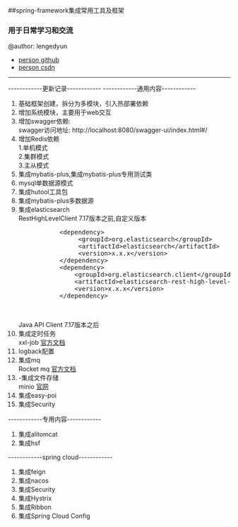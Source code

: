 ##spring-framework集成常用工具及框架

### 用于日常学习和交流
@author: lengedyun
* [person github](https://github.com/ObstinateCloud)
* [person csdn](https://blog.csdn.net/qq_32429805)
<hr>
------------更新记录------------
------------通用内容------------
<ol>
<li>基础框架创建，拆分为多模块，引入热部署依赖</li>
<li>增加系统模块，主要用于web交互</li>
<li>增加swagger依赖:<br>
 swagger访问地址: http://localhost:8080/swagger-ui/index.html#/
</li>
<li>增加Redis依赖<br>
  1.单机模式<br>
  2.集群模式<br>
  3.主从模式<br>
</li>
<li>
  集成mybatis-plus,集成mybatis-plus专用测试类<br>
</li>
<li>
  mysql单数据源模式<br>
</li>
<li>
  集成hutool工具包
</li>
<li>
  集成mybatis-plus多数据源
</li>
<li>
  集成elasticsearch
   <br>RestHighLevelClient 7.17版本之前,自定义版本
   <pre>
           &lt;dependency>
                &lt;groupId>org.elasticsearch&lt;/groupId>
                &lt;artifactId>elasticsearch&lt;/artifactId>
                &lt;version>x.x.x&lt;/version>
           &lt;/dependency>
           &lt;dependency>
               &lt;groupId>org.elasticsearch.client&lt;/groupId>
               &lt;artifactId>elasticsearch-rest-high-level-client&lt;/artifactId>
               &lt;version>x.x.x&lt;/version>
           &lt;/dependency>
           </pre>
   <br>Java API Client 7.17版本之后
</li>
<li>
  集成定时任务
  <br>xxl-job <a href="https://www.xuxueli.com/xxl-job/">官方文档</a>
</li>
<li>
  logback配置 
</li>
<li>
  集成mq
  <br>Rocket mq <a href="https://github.com/apache/rocketmq/blob/master/docs/cn/RocketMQ_Example.md">官方文档</a>
</li>
<li>
  -集成文件存储
  <br> minio <a href="http://docs.minio.org.cn/docs/">官网</a>
</li>
<li>集成easy-poi</li>
<li>
 集成Security
</li>
</ol>
------------专用内容------------
<ol>
<li>
 集成alitomcat
</li>
<li>
 集成hsf
</li>
</ol>
------------spring cloud------------
<ol>
<li>
 集成feign
</li>
<li>
 集成nacos
</li>
<li>
 集成Security
</li>
<li>
 集成Hystrix
</li>
<li>
 集成Ribbon
</li>
<li>
 集成Spring Cloud Config
</li>
</ol>
